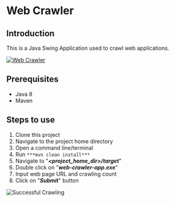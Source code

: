 # Web Crawler
## Introduction
This is a Java Swing Application used to crawl web applications.

[![Web Crawler](https://user-images.githubusercontent.com/9147189/132093414-74d81af3-8266-4ad6-bdcb-5bf73a50f4c3.png "Web Crawler")](https://user-images.githubusercontent.com/9147189/132093414-74d81af3-8266-4ad6-bdcb-5bf73a50f4c3.png "Web Crawler")

## Prerequisites
* Java 8
* Maven

## Steps to use
1. Clone this project
2. Navigate to the project home directory
3. Open a command line/terminal
4. Run `***mvn clean install***`
5. Navigate to "***<project_home_dir>/target***"
6. Double click on "***web-crawler-app.exe***"
7. Input web page URL and crawling count
8. Click on "***Submit***" button

![Successful Crawling](https://user-images.githubusercontent.com/9147189/132093611-cdbda214-b7d9-4bbe-8e26-03417f5aa5e1.png)
